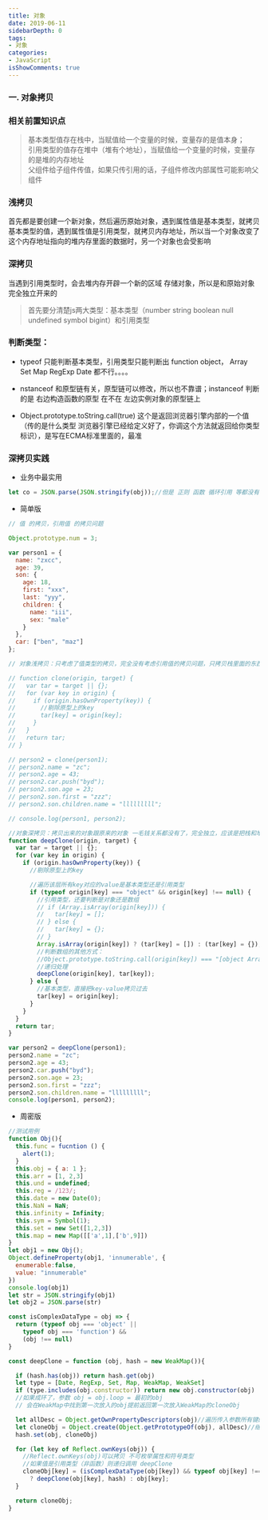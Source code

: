 ```yaml
---
title: 对象
date: 2019-06-11
sidebarDepth: 0
tags:
- 对象 
categories:
- JavaScript
isShowComments: true
---
```


### 一. 对象拷贝

### 相关前置知识点

> 基本类型值存在栈中，当赋值给一个变量的时候，变量存的是值本身；<br>
> 引用类型的值存在堆中（堆有个地址），当赋值给一个变量的时候，变量存的是堆的内存地址<br>
> 父组件给子组件传值，如果只传引用的话，子组件修改内部属性可能影响父组件
    
### 浅拷贝
首先都是要创建一个新对象，然后遍历原始对象，遇到属性值是基本类型，就拷贝基本类型的值，遇到属性值是引用类型，就拷贝内存地址，所以当一个对象改变了这个内存地址指向的堆内存里面的数据时，另一个对象也会受影响

### 深拷贝
当遇到引用类型时，会去堆内存开辟一个新的区域 存储对象，所以是和原始对象完全独立开来的

> 首先要分清楚js两大类型：基本类型（number string boolean null undefined symbol bigint）和引用类型


### 判断类型：
- typeof 只能判断基本类型，引用类型只能判断出 function object， Array Set Map RegExp Date 都不行。。。。

- nstanceof 和原型链有关，原型链可以修改，所以也不靠谱；instanceof 判断的是 右边构造函数的原型 在不在 左边实例对象的原型链上

- Object.prototype.toString.call(true) 这个是返回浏览器引擎内部的一个值（传的是什么类型 浏览器引擎已经给定义好了，你调这个方法就返回给你类型标识），是写在ECMA标准里面的，最准

### 深拷贝实践

+ 业务中最实用

```js
let co = JSON.parse(JSON.stringify(obj));//但是 正则 函数 循环引用 等都没有体现
```

+ 简单版

```js
// 值 的拷贝，引用值 的拷贝问题

Object.prototype.num = 3;

var person1 = {
  name: "zxcc",
  age: 39,
  son: {
    age: 18,
    first: "xxx",
    last: "yyy",
    children: {
      name: "iii",
      sex: "male"
    }
  },
  car: ["ben", "maz"]
};

// 对象浅拷贝：只考虑了值类型的拷贝，完全没有考虑引用值的拷贝问题，只拷贝栈里面的东西

// function clone(origin, target) {
//   var tar = target || {};
//   for (var key in origin) {
//     if (origin.hasOwnProperty(key)) {
//       //剔除原型上的key
//       tar[key] = origin[key];
//     }
//   }
//   return tar;
// }

// person2 = clone(person1);
// person2.name = "zc";
// person2.age = 43;
// person2.car.push("byd");
// person2.son.age = 23;
// person2.son.first = "zzz";
// person2.son.children.name = "lllllllll";

// console.log(person1, person2);

//对象深拷贝：拷贝出来的对象跟原来的对象 一毛钱关系都没有了，完全独立，应该是把栈和堆里面的东西都拷贝过来了
function deepClone(origin, target) {
  var tar = target || {};
  for (var key in origin) {
    if (origin.hasOwnProperty(key)) {
      //剔除原型上的key

      //遍历该层所有key对应的value是基本类型还是引用类型
      if (typeof origin[key] === "object" && origin[key] !== null) {
        //引用类型，还要判断是对象还是数组
        // if (Array.isArray(origin[key])) { 
        //   tar[key] = [];
        // } else {
        //   tar[key] = {};
        // }
        Array.isArray(origin[key]) ? (tar[key] = []) : (tar[key] = {});
        //判断数组的其他方式：
        //Object.prototype.toString.call(origin[key]) === "[object Array]"
        //递归处理
        deepClone(origin[key], tar[key]);
      } else {
        //基本类型，直接把key-value拷贝过去
        tar[key] = origin[key];
      }
    }
  }
  return tar;
}

var person2 = deepClone(person1);
person2.name = "zc";
person2.age = 43;
person2.car.push("byd");
person2.son.age = 23;
person2.son.first = "zzz";
person2.son.children.name = "lllllllll";
console.log(person1, person2);
```

+ 周密版

```js
//测试用例
function Obj(){
  this.func = fucntion () {
    alert(1);
  }
  this.obj = { a: 1 };
  this.arr = [1, 2,3]
  this.und = undefined;
  this.reg = /123/;
  this.date = new Date(0);
  this.NaN = NaN;
  this.infinity = Infinity;
  this.sym = Symbol(1);
  this.set = new Set([1,2,3])
  this.map = new Map([['a',1],['b',9]])
}
let obj1 = new Obj();
Object.defineProperty(obj1, 'innumerable', {
  enumerable:false,
  value: "innumerable"
})
console.log(obj1)
let str = JSON.stringify(obj1)
let obj2 = JSON.parse(str)
```

```js
const isComplexDataType = obj => {
  return (typeof obj === 'object' || 
    typeof obj === 'function') && 
    (obj !== null)
}

const deepClone = function (obj, hash = new WeakMap()){

  if (hash.has(obj)) return hash.get(obj)
  let type = [Date, RegExp, Set, Map, WeakMap, WeakSet]
  if (type.includes(obj.constructor)) return new obj.constructor(obj)
  //如果成环了，参数 obj = obj.loop = 最初的obj 
  // 会在WeakMap中找到第一次放入的obj提前返回第一次放入WeakMap的cloneObj

  let allDesc = Object.getOwnPropertyDescriptors(obj)//遍历传入参数所有键的特性
  let cloneObj = Object.create(Object.getPrototypeOf(obj), allDesc)//继承原型
  hash.set(obj, cloneObj)

  for (let key of Reflect.ownKeys(obj)) {
    //Reflect.ownKeys(obj)可以拷贝 不可枚举属性和符号类型
    //如果值是引用类型（非函数）则递归调用 deepClone
    cloneObj[key] = (isComplexDataType(obj[key]) && typeof obj[key] !== 'function') 
      ? deepClone(obj[key], hash) : obj[key];
  }

  return cloneObj;
}
```